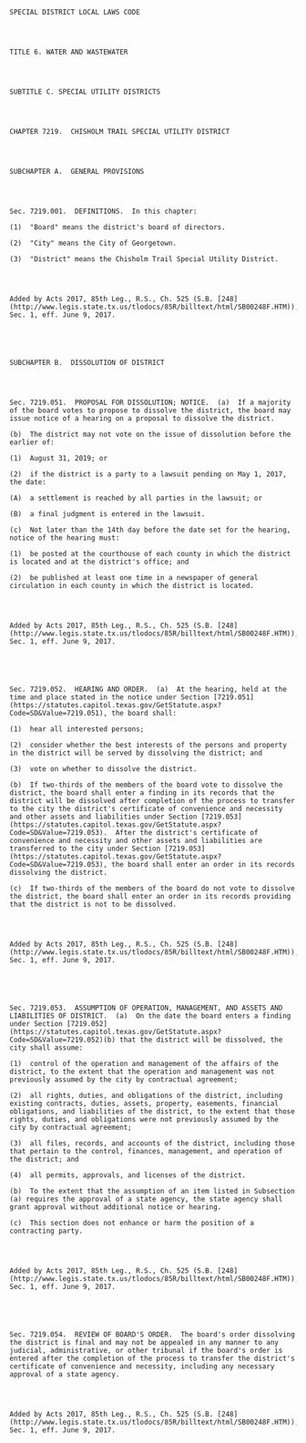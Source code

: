 ﻿
    
    
    	
    					
    
    
    SPECIAL DISTRICT LOCAL LAWS CODE
    
      
    
    
    TITLE 6. WATER AND WASTEWATER
    
      
    
    
    SUBTITLE C. SPECIAL UTILITY DISTRICTS
    
      
    
    
    CHAPTER 7219.  CHISHOLM TRAIL SPECIAL UTILITY DISTRICT
    
      
    
    
    SUBCHAPTER A.  GENERAL PROVISIONS
    
      
    
    
    Sec. 7219.001.  DEFINITIONS.  In this chapter: 
    
    (1)  "Board" means the district's board of directors.
    
    (2)  "City" means the City of Georgetown.
    
    (3)  "District" means the Chisholm Trail Special Utility District.
    
    
    
    
    Added by Acts 2017, 85th Leg., R.S., Ch. 525 (S.B. [248](http://www.legis.state.tx.us/tlodocs/85R/billtext/html/SB00248F.HTM)), Sec. 1, eff. June 9, 2017.
    
    
    
    
    
    SUBCHAPTER B.  DISSOLUTION OF DISTRICT
    
      
    
    
    Sec. 7219.051.  PROPOSAL FOR DISSOLUTION; NOTICE.  (a)  If a majority of the board votes to propose to dissolve the district, the board may issue notice of a hearing on a proposal to dissolve the district.
    
    (b)  The district may not vote on the issue of dissolution before the earlier of:
    
    (1)  August 31, 2019; or
    
    (2)  if the district is a party to a lawsuit pending on May 1, 2017, the date:
    
    (A)  a settlement is reached by all parties in the lawsuit; or
    
    (B)  a final judgment is entered in the lawsuit.
    
    (c)  Not later than the 14th day before the date set for the hearing, notice of the hearing must:
    
    (1)  be posted at the courthouse of each county in which the district is located and at the district's office; and 
    
    (2)  be published at least one time in a newspaper of general circulation in each county in which the district is located.
    
    
    
    
    Added by Acts 2017, 85th Leg., R.S., Ch. 525 (S.B. [248](http://www.legis.state.tx.us/tlodocs/85R/billtext/html/SB00248F.HTM)), Sec. 1, eff. June 9, 2017.
    
    
    
    
    
    Sec. 7219.052.  HEARING AND ORDER.  (a)  At the hearing, held at the time and place stated in the notice under Section [7219.051](https://statutes.capitol.texas.gov/GetStatute.aspx?Code=SD&Value=7219.051), the board shall:
    
    (1)  hear all interested persons;
    
    (2)  consider whether the best interests of the persons and property in the district will be served by dissolving the district; and
    
    (3)  vote on whether to dissolve the district.
    
    (b)  If two-thirds of the members of the board vote to dissolve the district, the board shall enter a finding in its records that the district will be dissolved after completion of the process to transfer to the city the district's certificate of convenience and necessity and other assets and liabilities under Section [7219.053](https://statutes.capitol.texas.gov/GetStatute.aspx?Code=SD&Value=7219.053).  After the district's certificate of convenience and necessity and other assets and liabilities are transferred to the city under Section [7219.053](https://statutes.capitol.texas.gov/GetStatute.aspx?Code=SD&Value=7219.053), the board shall enter an order in its records dissolving the district.
    
    (c)  If two-thirds of the members of the board do not vote to dissolve the district, the board shall enter an order in its records providing that the district is not to be dissolved.
    
    
    
    
    Added by Acts 2017, 85th Leg., R.S., Ch. 525 (S.B. [248](http://www.legis.state.tx.us/tlodocs/85R/billtext/html/SB00248F.HTM)), Sec. 1, eff. June 9, 2017.
    
    
    
    
    
    Sec. 7219.053.  ASSUMPTION OF OPERATION, MANAGEMENT, AND ASSETS AND LIABILITIES OF DISTRICT.  (a)  On the date the board enters a finding under Section [7219.052](https://statutes.capitol.texas.gov/GetStatute.aspx?Code=SD&Value=7219.052)(b) that the district will be dissolved, the city shall assume:
    
    (1)  control of the operation and management of the affairs of the district, to the extent that the operation and management was not previously assumed by the city by contractual agreement;
    
    (2)  all rights, duties, and obligations of the district, including existing contracts, duties, assets, property, easements, financial obligations, and liabilities of the district, to the extent that those rights, duties, and obligations were not previously assumed by the city by contractual agreement;
    
    (3)  all files, records, and accounts of the district, including those that pertain to the control, finances, management, and operation of the district; and
    
    (4)  all permits, approvals, and licenses of the district.
    
    (b)  To the extent that the assumption of an item listed in Subsection (a) requires the approval of a state agency, the state agency shall grant approval without additional notice or hearing.
    
    (c)  This section does not enhance or harm the position of a contracting party.
    
    
    
    
    Added by Acts 2017, 85th Leg., R.S., Ch. 525 (S.B. [248](http://www.legis.state.tx.us/tlodocs/85R/billtext/html/SB00248F.HTM)), Sec. 1, eff. June 9, 2017.
    
    
    
    
    
    Sec. 7219.054.  REVIEW OF BOARD'S ORDER.  The board's order dissolving the district is final and may not be appealed in any manner to any judicial, administrative, or other tribunal if the board's order is entered after the completion of the process to transfer the district's certificate of convenience and necessity, including any necessary approval of a state agency. 
    
    
    
    
    Added by Acts 2017, 85th Leg., R.S., Ch. 525 (S.B. [248](http://www.legis.state.tx.us/tlodocs/85R/billtext/html/SB00248F.HTM)), Sec. 1, eff. June 9, 2017.
    
    
    
    
    				
